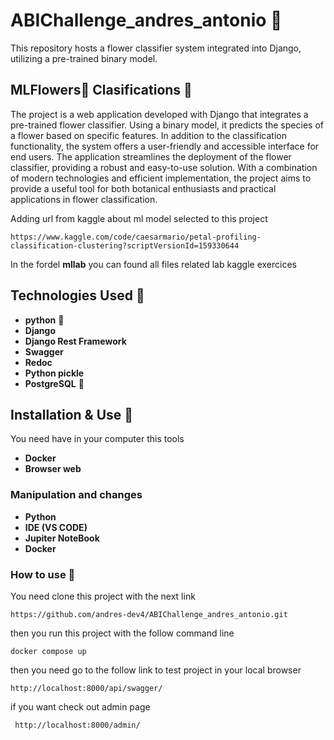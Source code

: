 # ABIChallenge_andres_antonio 🤖
This repository hosts a flower classifier system integrated into Django, utilizing a pre-trained binary model. 

##  MLFlowers🌷 Clasifications 🌻

The project is a web application developed with Django that integrates a pre-trained flower classifier. Using a binary model, it predicts the species of a flower based on specific features. In addition to the classification functionality, the system offers a user-friendly and accessible interface for end users. The application streamlines the deployment of the flower classifier, providing a robust and easy-to-use solution. With a combination of modern technologies and efficient implementation, the project aims to provide a useful tool for both botanical enthusiasts and practical applications in flower classification.

Adding url from kaggle about ml model selected to this project

    https://www.kaggle.com/code/caesarmario/petal-profiling-classification-clustering?scriptVersionId=159330644

In the fordel **mllab** you can found all files related lab kaggle exercices

## Technologies Used 🧰

* **python** 🐍
* **Django**
* **Django Rest Framework**
* **Swagger**
* **Redoc**
* **Python pickle**
* **PostgreSQL**  🐘
  
## Installation & Use 🙌

You need have in your computer this tools

* **Docker**
* **Browser web**
  
### Manipulation and changes

* **Python**
* **IDE (VS CODE)**
* **Jupiter NoteBook**
* **Docker**  

### How to use 👷

You need clone this project with the next link 

    https://github.com/andres-dev4/ABIChallenge_andres_antonio.git

then you run this project with the follow command line

    docker compose up

then you need go to the follow link to test project in your local browser

    http://localhost:8000/api/swagger/

if you want check out admin page

     http://localhost:8000/admin/